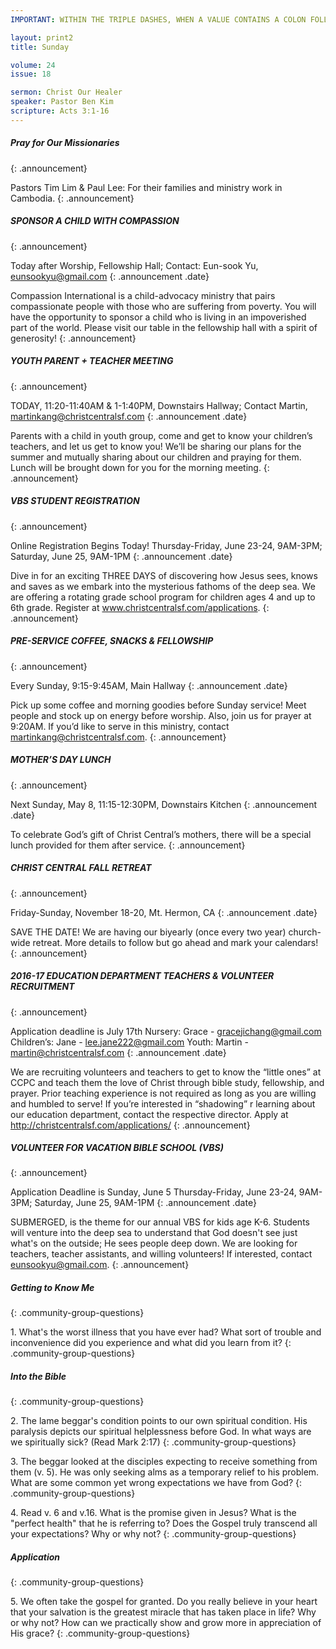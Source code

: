 ```yaml
--- 
IMPORTANT: WITHIN THE TRIPLE DASHES, WHEN A VALUE CONTAINS A COLON FOLLOWED BY A SPACE, YOU MUST USE &#58; INSTEAD OF THE COLON

layout: print2
title: Sunday

volume: 24
issue: 18

sermon: Christ Our Healer
speaker: Pastor Ben Kim
scripture: Acts 3:1-16
---
```


##### Pray for Our Missionaries
{: .announcement}

Pastors Tim Lim & Paul Lee: For their families and ministry work in Cambodia.
{: .announcement}

##### SPONSOR A CHILD WITH COMPASSION
{: .announcement}

Today after Worship, Fellowship Hall; Contact: Eun-sook Yu, eunsookyu@gmail.com
{: .announcement .date}

Compassion International is a child-advocacy ministry that pairs compassionate people with those who are suffering from poverty. You will have the opportunity to sponsor a child who is living in an impoverished part of the world.  Please visit our table in the fellowship hall with a spirit of generosity!
{: .announcement}

##### YOUTH PARENT + TEACHER MEETING
{: .announcement}

TODAY, 11:20-11:40AM & 1-1:40PM, Downstairs Hallway; Contact Martin, martinkang@christcentralsf.com
{: .announcement .date}

Parents with a child in youth group, come and get to know your children’s teachers, and let us get to know you! We’ll be sharing our plans for the summer and mutually sharing about our children and praying for them. Lunch will be brought down for you for the morning meeting.
{: .announcement}

##### VBS STUDENT REGISTRATION
{: .announcement}

Online Registration Begins Today!
Thursday-Friday, June 23-24, 9AM-3PM; Saturday, June 25, 9AM-1PM
{: .announcement .date}

Dive in for an exciting THREE DAYS of discovering how Jesus sees, knows and saves as we embark into the mysterious fathoms of the deep sea. We are offering a rotating grade school program for children ages 4 and up to 6th grade. Register at www.christcentralsf.com/applications.
{: .announcement}

##### PRE-SERVICE COFFEE, SNACKS & FELLOWSHIP
{: .announcement}

Every Sunday, 9:15-9:45AM, Main Hallway
{: .announcement .date}

Pick up some coffee and morning goodies before Sunday service! Meet people and stock up on energy before worship. Also, join us for prayer at 9:20AM.  If you’d like to serve in this ministry, contact martinkang@christcentralsf.com.
{: .announcement}

##### MOTHER’S DAY LUNCH
{: .announcement}

Next Sunday, May 8, 11:15-12:30PM, Downstairs Kitchen
{: .announcement .date}

To celebrate God’s gift of Christ Central’s mothers, there will be a special lunch provided for them after service. 
{: .announcement}

##### CHRIST CENTRAL FALL RETREAT
{: .announcement}

Friday-Sunday, November 18-20, Mt. Hermon, CA
{: .announcement .date}

SAVE THE DATE! We are having our biyearly (once every two year) church-wide retreat. More details to follow but go ahead and mark your calendars!
{: .announcement}

##### 2016-17 EDUCATION DEPARTMENT TEACHERS & VOLUNTEER RECRUITMENT
{: .announcement}

Application deadline is July 17th
Nursery: Grace - gracejichang@gmail.com
Children’s: Jane - lee.jane222@gmail.com
Youth: Martin - martin@christcentralsf.com
{: .announcement .date}

We are recruiting volunteers and teachers to get to know the “little ones” at CCPC and teach them the love of Christ through bible study, fellowship, and prayer. Prior teaching experience is not required as long as you are willing and humbled to serve!  If you’re interested in “shadowing” r learning about our education department, contact the respective director. Apply at http://christcentralsf.com/applications/ 
{: .announcement}

##### VOLUNTEER FOR VACATION BIBLE SCHOOL (VBS)
{: .announcement}

Application Deadline is Sunday, June 5
Thursday-Friday, June 23-24, 9AM-3PM; Saturday, June 25, 9AM-1PM 
{: .announcement .date}

SUBMERGED, is the theme for our annual VBS for kids age K-6. Students will venture into the deep sea to understand that God doesn't see just what's on the outside; He sees people deep down. We are looking for teachers, teacher assistants, and willing volunteers! If interested, contact eunsookyu@gmail.com.
{: .announcement}

##### Getting to Know Me
{: .community-group-questions}

1\.  What's the worst illness that you have ever had? What sort of trouble and inconvenience did you experience and what did you learn from it?
{: .community-group-questions}

##### Into the Bible
{: .community-group-questions}

2\.  The lame beggar's condition points to our own spiritual condition. His paralysis depicts our spiritual helplessness before God. In what ways are we spiritually sick? (Read Mark 2:17)
{: .community-group-questions}

3\.  The beggar looked at the disciples expecting to receive something from them (v. 5).  He was only seeking alms as a temporary relief to his problem. What are some common yet wrong expectations we have from God? 
{: .community-group-questions}

4\.  Read v. 6 and v.16. What is the promise given in Jesus? What is the "perfect health" that he is referring to? Does the Gospel truly transcend all your expectations? Why or why not?
{: .community-group-questions}


##### Application
{: .community-group-questions}

5\.  We often take the gospel for granted. Do you really believe in your heart that your salvation is the greatest miracle that has taken place in life? Why or why not? How can we practically show and grow more in appreciation of His grace? 
{: .community-group-questions}


